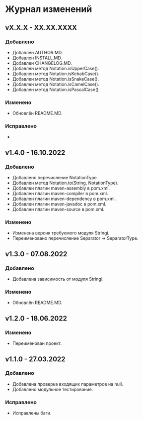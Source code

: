 # Журнал изменений

## vX.X.X - XX.XX.XXXX

### Добавлено
* Добавлен AUTHOR.MD.
* Добавлен INSTALL.MD.
* Добавлен CHANGELOG.MD.
* Добавлен метод Notation.isUpperCase().
* Добавлен метод Notation.isKebabCase().
* Добавлен метод Notation.isSnakeCase().
* Добавлен метод Notation.isCamelCase().
* Добавлен метод Notation.isPascalCase().

### Изменено
* Обновлён README.MD.

### Исправлено
*

## v1.4.0 - 16.10.2022

### Добавлено
* Добавлено перечисление NotationType.
* Добавлен метод Notation.to(String, NotationType).
* Добавлен плагин maven-assembly в pom.xml.
* Добавлен плагин maven-compiler в pom.xml.
* Добавлен плагин maven-dependency в pom.xml.
* Добавлен плагин maven-javadoc в pom.xml.
* Добавлен плагин maven-source в pom.xml.

### Изменено
* Изменена версия требуемого модуля Stringi.
* Переименовано перечисление Separator -> SeparatorType.

## v1.3.0 - 07.08.2022

### Добавлено
* Добавлена зависимость от модуля Stringi.

### Изменено
* Обновлён README.MD.

## v1.2.0 - 18.06.2022

### Изменено
* Переименован проект.

## v1.1.0 - 27.03.2022

### Добавлено
* Добавлена проверка входящих параметров на null.
* Добавлено модульное тестирование.

### Исправлено
* Исправлены баги.
